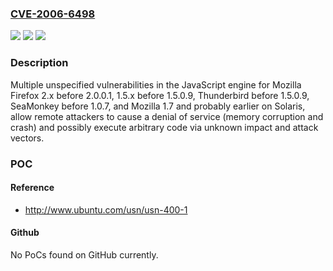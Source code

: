 ### [CVE-2006-6498](https://cve.mitre.org/cgi-bin/cvename.cgi?name=CVE-2006-6498)
![](https://img.shields.io/static/v1?label=Product&message=n%2Fa&color=blue)
![](https://img.shields.io/static/v1?label=Version&message=%3D%20n%2Fa%20&color=brighgreen)
![](https://img.shields.io/static/v1?label=Vulnerability&message=n%2Fa&color=brighgreen)

### Description

Multiple unspecified vulnerabilities in the JavaScript engine for Mozilla Firefox 2.x before 2.0.0.1, 1.5.x before 1.5.0.9, Thunderbird before 1.5.0.9, SeaMonkey before 1.0.7, and Mozilla 1.7 and probably earlier on Solaris, allow remote attackers to cause a denial of service (memory corruption and crash) and possibly execute arbitrary code via unknown impact and attack vectors.

### POC

#### Reference
- http://www.ubuntu.com/usn/usn-400-1

#### Github
No PoCs found on GitHub currently.

